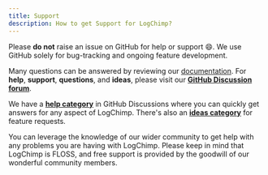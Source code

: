 ```yaml
---
title: Support
description: How to get Support for LogChimp?
---
```


Please **do not** raise an issue on GitHub for help or support 😄. We use GitHub solely for bug-tracking and ongoing feature development.

Many questions can be answered by reviewing our [documentation](https://logchimp.codecarrot.net/docs/). For **help**, **support**, **questions**, and **ideas**, please visit our **[GitHub Discussion forum](https://github.com/logchimp/logchimp/discussions)**.

We have a **[help category](https://github.com/logchimp/logchimp/discussions/categories/help)** in GitHub Discussions where you can quickly get answers for any aspect of LogChimp. There's also an **[ideas category](https://github.com/logchimp/logchimp/discussions/categories/ideas)** for feature requests.

You can leverage the knowledge of our wider community to get help with any problems you are having with LogChimp. Please keep in mind that LogChimp is FLOSS, and free support is provided by the goodwill of our wonderful community members.
